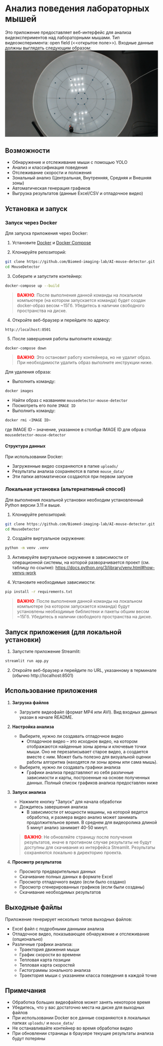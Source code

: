 # Анализ поведения лабораторных мышей

Это приложение предоставляет веб-интерфейс для анализа видеэкспериментов над лабораторными мышами. Тип видеоэксперимента: open field (<<открытое поле>>). Входные данные должны выглядеть следующим образом:
![Пример входных данных](docs/images/input.png)

## Возможности

- Обнаружение и отслеживание мыши с помощью YOLO
- Анализ и классификация поведения
- Отслеживание скорости и положения
- Зональный анализ (Центральная, Внутренняя, Средняя и Внешняя зоны)
- Автоматическая генерация графиков
- Выгрузка результатов (данные Excel/CSV и отладочное видео)

## Установка и запуск

### Запуск через Docker

Для запуска приложения через Docker:

1. Установите [Docker](https://docs.docker.com/get-docker/) и [Docker Compose](https://docs.docker.com/compose/install/)

2. Клонируйте репозиторий:
```bash
git clone https://github.com/Biomed-imaging-lab/AI-mouse-detector.git
cd MouseDetector
```

3. Соберите и запустите контейнер:
```bash
docker-compose up --build
```
><span style="color:red">**ВАЖНО**</span>: После выполнения данной команды на локальном компьютере (на котором запускается команда) будет создан docker-образ весом ~15Гб. Убедитесь в наличии свободного пространства на диске.

4. Откройте веб-браузер и перейдите по адресу:
```
http://localhost:8501
```

5. После завершения работы выполните команду:
```bash
docker-compose down
```
><span style="color:red">**ВАЖНО**</span>: Это остановит работу контейнера, но не удалит образ. При необходимости удалить образ выполните инструкции ниже.

Для удаления образа:
- Выполнить команду:
```bash
docker images
```
- Найти образ с названием `mousedetector-mouse-detector`
- Посмотреть его поле `IMAGE ID`
- Выполнить команду:
```bash
docker rmi <IMAGE ID>
```
где IMAGE ID – значение, указанное в столбце IMAGE ID для образа `mousedetector-mouse-detector`
#### Структура данных

При использовании Docker:
- Загруженные видео сохраняются в папке `uploads/`
- Результаты анализа сохраняются в папке `mouse_data/`
- Эти папки автоматически создаются при первом запуске

### Локальная установка (альтернативный способ)

Для выполнения локальной установки необходим установленный Python версии 3.11 и выше.

1. Клонируйте репозиторий:
```bash
git clone https://github.com/Biomed-imaging-lab/AI-mouse-detector.git
cd MouseDetector
```
2. Создайте виртуальное окружение:
```bash
python -m venv .venv
```
3. Активируйте виртуальное окружение в зависимости от операционной системы, на которой разворачивается проект (см. таблицу по ссылке): https://docs.python.org/3/library/venv.html#how-venvs-work 

4. Установите необходимые зависимости:
```bash
pip install -r requirements.txt
```
><span style="color:red">**ВАЖНО**</span>: После выполнения данной команды на локальном компьютере (на котором запускается команда) будут установлены необходимые библиотеки и пакеты обшим весом ~15Гб. Убедитесь в наличии свободного пространства на диске.
## Запуск приложения (для локальной установки)

1. Запустите приложение Streamlit:
```bash
streamlit run app.py
```

2. Откройте веб-браузер и перейдите по URL, указанному в терминале (обычно http://localhost:8501)

## Использование приложения

1. **Загрузка файлов**
   - Загрузите видеофайл (формат MP4 или AVI). Вид входных данных указан в начале README.

2. **Настройка анализа**
   - Выберите, нужно ли создавать отладочное видео
      - Отладочное видео – это исходное видео, на котором отображаются найденные зоны арены и ключевые точки мыши. Оно не перезаписывает старое видео, а создается вместе с ним. Может быть полезно для визуальной оценки работы алгоритма (находятся ли зоны арены или сама мышь).
   - Выберите, нужно ли создавать графики анализа
      - Графики анализа представляют из себя различные зависимости и карты, построенные на основе полученных данных. Полный список графиков анализа предоставлен ниже

3. **Запуск анализа**
   - Нажмите кнопку "Запуск" для начала обработки
   - Дождитесь завершения анализа
      - В зависимости от мощности машины, на которой ведется обработка, и размера видео анализ может занимать продолжительное время. В среднем для видеоролика длиной 5 минут анализ занимает 40-50 минут.
   ><span style="color:red">**ВАЖНО**</span>: Не обновляйте страницу после получения результатов, иначе в противном случае результаты не будут доступны для скачивания из интерфейса Streamlit. Результаты сохраняются локально в директорию проекта.

4. **Просмотр результатов**
   - Просмотр предварительных данных
   - Скачивание полных данных в формате Excel
   - Просмотр отладочного видео (если было создано)
   - Просмотр сгенерированных графиков (если были созданы)
   - Скачивание необходимых результатов

## Выходные файлы

Приложение генерирует несколько типов выходных файлов:

- Excel файл с подробными данными анализа
- Отладочное видео, показывающее обнаружение и отслеживание (опционально)
- Различные графики анализа:
  - Траектория движения мыши
  - График скорости во времени
  - Тепловая карта позиции
  - Тепловая карта скоростей
  - Гистограммы зонального анализа
  - Траектория мыши с указанием класса поведения в каждой точке

## Примечания

- Обработка больших видеофайлов может занять некоторое время
- Убедитесь, что у вас достаточно места на диске для выходных файлов
- При использовании Docker все данные сохраняются в локальных папках `uploads/` и `mouse_data/`
- Не останавливайте контейнер во время обработки видео
- При обновлении страницы в браузере текущие результаты анализа будут потеряны 